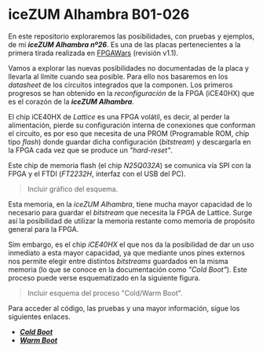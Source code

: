 # iceZUM Alhambra B01-026
En este repositorio exploraremos las posibilidades, con pruebas y ejemplos, de mi ___iceZUM Alhambra nº26___.
Es una de las placas pertenecientes a la primera tirada realizada en [FPGAWars](http://fpgawars.github.io/) (revisión v1.1).

Vamos a explorar las nuevas posibilidades no documentadas de la placa y llevarla al límite cuando sea posible. Para ello nos basaremos en los _datasheet_ de los circuitos integrados que la componen.
Los primeros progresos se han obtenido en la _reconfiguración_ de la FPGA (iCE40HX) que es el corazón de la ___iceZUM Alhambra___.

El chip iCE40HX de _Lattice_ es una FPGA volátil, es decir, al perder la alimentación, pierde su configuración interna de conexiones que conforman el circuito, es por eso que necesita de una PROM (Programable ROM, chip tipo _flash_) donde guardar dicha configuración (_bitstream_) y descargarla en la FPGA cada vez que se produce un _"hard-reset"_.

Este chip de memoria flash (el chip _N25Q032A_) se comunica vía SPI con la FPGA y el FTDI (_FT2232H_, interfaz con el USB del PC).

> Incluir gráfico del esquema.

Esta memoria, en la _iceZUM Alhambra_, tiene mucha mayor capacidad de lo necesario para guardar el _bitstream_ que necesita la FPGA de Lattice. Surge así la posibilidad de utilizar la memoria restante como memoria de propósito general para la FPGA.

Sim embargo, es el chip _iCE40HX_ el que nos da la posibilidad de dar un uso inmediato a esta mayor capacidad, ya que mediante unos pines externos nos permite elegir entre distintos _bitstreams_ guardados en la misma memoria (lo que se conoce en la documentación como _"Cold Boot"_). Este proceso puede verse esquematizado en la siguiente figura.

> Incluir esquema del proceso "Cold/Warm Boot".

Para acceder al código, las pruebas y una mayor información, sigue los siguientes enlaces.

- [***Cold Boot***](https://github.com/juanmard/icezum/CoolBoot)
- [***Warm Boot***](https://github.com/juanmard/icezum/WarmBoot)

